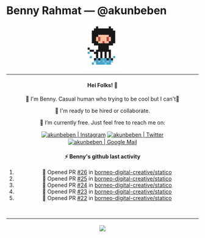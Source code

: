 # Benny Rahmat &mdash; @akunbeben

<p align="center">
  <img align="center" src="https://raw.githubusercontent.com/akunbeben/akunbeben/main/assets/git_pixelated.png" width="100px" />
</p>

<hr/>

<div align="center">
  
  #### Hei Folks! 👋
  
  👋 I'm Benny. Casual human who trying to be cool but I can't🤣
  
  👯 I'm ready to be hired or collaborate.

  🔭 I’m currently free. Just feel free to reach me on:
  
  
  [<img align="center" target="_blank" alt="akunbeben | Instagram" width="22px" src="https://cdn.jsdelivr.net/npm/simple-icons@v3/icons/instagram.svg" />][instagram]
  [<img align="center" target="_blank" alt="akunbeben | Twitter" width="22px" src="https://cdn.jsdelivr.net/npm/simple-icons@v3/icons/twitter.svg" />][twitter]
  [<img align="center" target="_blank" alt="akunbeben | Google Mail" width="22px" src="https://cdn.jsdelivr.net/npm/simple-icons@v3/icons/gmail.svg" />][email]



  #### ⚡ Benny's github last activity

  <!--START_SECTION:activity-->
1. 💪 Opened PR [#26](https://github.com/borneo-digital-creative/statico/pull/26) in [borneo-digital-creative/statico](https://github.com/borneo-digital-creative/statico)
2. 💪 Opened PR [#25](https://github.com/borneo-digital-creative/statico/pull/25) in [borneo-digital-creative/statico](https://github.com/borneo-digital-creative/statico)
3. 💪 Opened PR [#24](https://github.com/borneo-digital-creative/statico/pull/24) in [borneo-digital-creative/statico](https://github.com/borneo-digital-creative/statico)
4. 💪 Opened PR [#23](https://github.com/borneo-digital-creative/statico/pull/23) in [borneo-digital-creative/statico](https://github.com/borneo-digital-creative/statico)
5. 💪 Opened PR [#22](https://github.com/borneo-digital-creative/statico/pull/22) in [borneo-digital-creative/statico](https://github.com/borneo-digital-creative/statico)
  <!--END_SECTION:activity-->

</div>


<br/>

---

<p align="center">
  <a href="https://github.com/akunbeben">
    <img align="center" src="https://github-readme-stats.vercel.app/api?username=akunbeben&show_icons=true&theme=gotham&cache_seconds=1800&count_private=true" />
  </a>
</p>


[instagram]: https://instagram.com/akunbeben
[twitter]: https://twitter.com/akunbeben
[email]: mailto:akunbeben@gmail.com
[stats]: https://github-readme-stats.vercel.app/api?username=akunbeben&show_icons=true&theme=gotham&cache_seconds=1800&count_private=true
[toplang]: https://github-readme-stats.vercel.app/api/top-langs/?username=akunbeben&layout=compact&hide=css,html&theme=gotham
